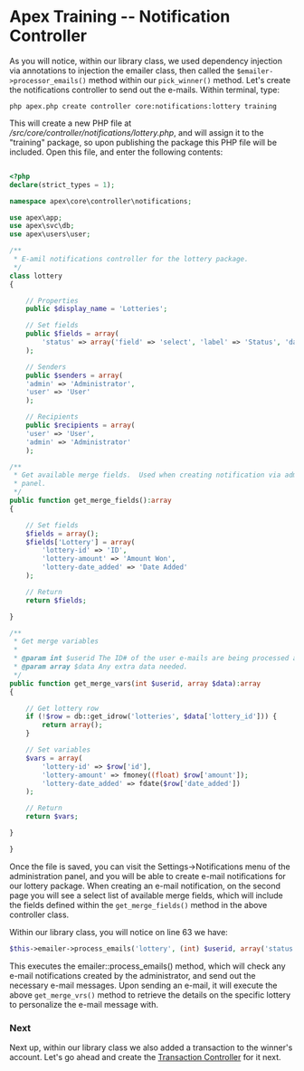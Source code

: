 
# Apex Training -- Notification Controller

As you will notice, within our library class, we used dependency injection via annotations to injection the emailer class, 
then called the `$emailer->processor_emails()` method within our `pick_winner()` method.  Let's create the notifications 
controller to send out the e-mails.  Within terminal, type:

`php apex.php create controller core:notifications:lottery training`

This will create a new PHP file at */src/core/controller/notifications/lottery.php*, and will assign it to the "training" package, so 
upon publishing the package this PHP file will be included.  Open this file, and enter the following contents:

~~~php

<?php
declare(strict_types = 1);

namespace apex\core\controller\notifications;

use apex\app;
use apex\svc\db;
use apex\users\user;

/**
 * E-amil notifications controller for the lottery package.
 */
class lottery
{

    // Properties
    public $display_name = 'Lotteries';

    // Set fields
    public $fields = array(
        'status' => array('field' => 'select', 'label' => 'Status', 'data_source' => 'hash:training:status')
    );

    // Senders
    public $senders = array(
    'admin' => 'Administrator',
    'user' => 'User'
    );

    // Recipients
    public $recipients = array(
    'user' => 'User',
    'admin' => 'Administrator'
    );

/**
 * Get available merge fields.  Used when creating notification via admin 
 * panel. 
 */
public function get_merge_fields():array
{ 

    // Set fields
    $fields = array();
    $fields['Lottery'] = array(
        'lottery-id' => 'ID', 
        'lottery-amount' => 'Amount Won', 
        'lottery-date_added' => 'Date Added'
    );

    // Return
    return $fields;

}

/**
 * Get merge variables 
 *
 * @param int $userid The ID# of the user e-mails are being processed against.
 * @param array $data Any extra data needed.
 */
public function get_merge_vars(int $userid, array $data):array
{ 

    // Get lottery row
    if (!$row = db::get_idrow('lotteries', $data['lottery_id'])) { 
        return array();
    }

    // Set variables
    $vars = array(
        'lottery-id' => $row['id'], 
        'lottery-amount' => fmoney((float) $row['amount']);
        'lottery-date_added' => fdate($row['date_added'])
    );

    // Return
    return $vars;

}

}

~~~

Once the file is saved, you can visit the Settings->Notifications menu of the administration panel, and you will be able to create e-mail notifications 
for our lottery package.  When creating an e-mail notification, on the second page you will see a select list of available merge fields, which will include 
the fields defined within the `get_merge_fields()` method in the above controller class.

Within our library class, you will notice on line 63 we have:

~~~php
$this->emailer->process_emails('lottery', (int) $userid, array('status' => 'complete'), array('lottery_id' => $lottery_id));
~~~

This executes the emailer::process_emails() method, which will check any e-mail notifications created by the administrator, and 
send out the necessary e-mail messages.  Upon sending an e-mail, it will execute the above `get_merge_vrs()` method to retrieve the details on the 
specific lottery to personalize the e-mail message with.


### Next

Next up, within our library class we also added a transaction to the winner's account.  Let's go ahead and 
create the [Transaction Controller](transaction_controller.md) for it next.



